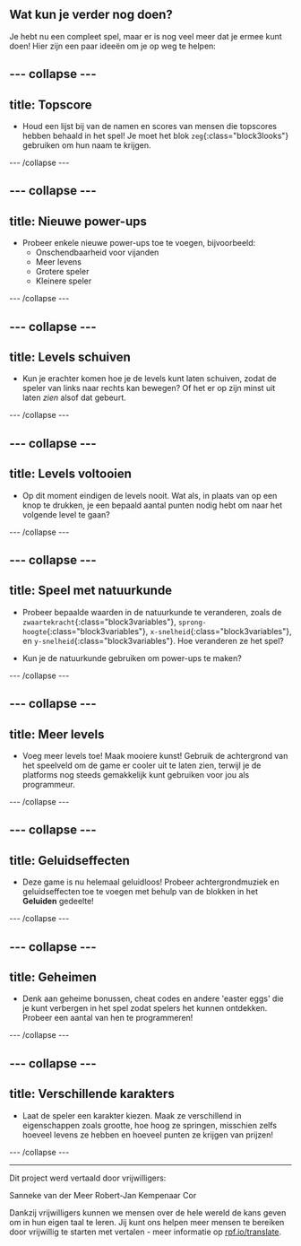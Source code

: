## Wat kun je verder nog doen?

Je hebt nu een compleet spel, maar er is nog veel meer dat je ermee kunt doen! Hier zijn een paar ideeën om je op weg te helpen:

--- collapse ---
---
title: Topscore
---

+ Houd een lijst bij van de namen en scores van mensen die topscores hebben behaald in het spel! Je moet het blok `zeg`{:class="block3looks"} gebruiken om hun naam te krijgen.

--- /collapse ---

--- collapse ---
---
title: Nieuwe power-ups
---

+ Probeer enkele nieuwe power-ups toe te voegen, bijvoorbeeld:
  * Onschendbaarheid voor vijanden
  * Meer levens
  * Grotere speler
  * Kleinere speler

--- /collapse ---

--- collapse ---
---
title: Levels schuiven
---

+ Kun je erachter komen hoe je de levels kunt laten schuiven, zodat de speler van links naar rechts kan bewegen? Of het er op zijn minst uit laten _zien_ alsof dat gebeurt.

--- /collapse ---

--- collapse ---
---
title: Levels voltooien
---

+ Op dit moment eindigen de levels nooit. Wat als, in plaats van op een knop te drukken, je een bepaald aantal punten nodig hebt om naar het volgende level te gaan?

--- /collapse ---

--- collapse ---
---
title: Speel met natuurkunde
---

+ Probeer bepaalde waarden in de natuurkunde te veranderen, zoals de `zwaartekracht`{:class="block3variables"}, `sprong-hoogte`{:class="block3variables"}, `x-snelheid`{:class="block3variables"}, en `y-snelheid`{:class="block3variables"}. Hoe veranderen ze het spel?

+ Kun je de natuurkunde gebruiken om power-ups te maken?

--- /collapse ---

--- collapse ---
---
title: Meer levels
---

+ Voeg meer levels toe! Maak mooiere kunst! Gebruik de achtergrond van het speelveld om de game er cooler uit te laten zien, terwijl je de platforms nog steeds gemakkelijk kunt gebruiken voor jou als programmeur.

--- /collapse ---

--- collapse ---
---
title: Geluidseffecten
---

+ Deze game is nu helemaal geluidloos! Probeer achtergrondmuziek en geluidseffecten toe te voegen met behulp van de blokken in het **Geluiden** gedeelte!

--- /collapse ---

--- collapse ---
---
title: Geheimen
---

+ Denk aan geheime bonussen, cheat codes en andere 'easter eggs' die je kunt verbergen in het spel zodat spelers het kunnen ontdekken. Probeer een aantal van hen te programmeren!

--- /collapse ---

--- collapse ---
---
title: Verschillende karakters
---

+ Laat de speler een karakter kiezen. Maak ze verschillend in eigenschappen zoals grootte, hoe hoog ze springen, misschien zelfs hoeveel levens ze hebben en hoeveel punten ze krijgen van prijzen!

--- /collapse ---


***

Dit project werd vertaald door vrijwilligers:

Sanneke van der Meer
Robert-Jan Kempenaar
Cor

Dankzij vrijwilligers kunnen we mensen over de hele wereld de kans geven om in hun eigen taal te leren. Jij kunt ons helpen meer mensen te bereiken door vrijwillig te starten met vertalen - meer informatie op [rpf.io/translate](https://rpf.io/translate).